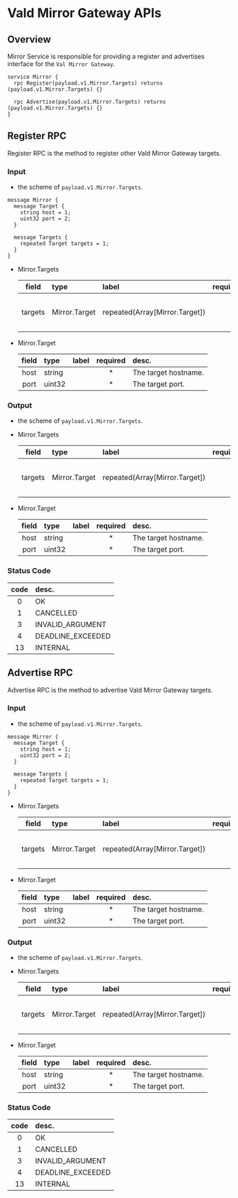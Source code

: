 # Vald Mirror Gateway APIs

## Overview

Mirror Service is responsible for providing a register and advertises interface for the `Val Mirror Gateway`.

```rpc
service Mirror {
  rpc Register(payload.v1.Mirror.Targets) returns (payload.v1.Mirror.Targets) {}

  rpc Advertise(payload.v1.Mirror.Targets) returns (payload.v1.Mirror.Targets) {}
}
```

## Register RPC

Register RPC is the method to register other Vald Mirror Gateway targets.

### Input

- the scheme of `payload.v1.Mirror.Targets`.

```rpc
message Mirror {
  message Target {
    string host = 1;
    uint32 port = 2;
  }

  message Targets {
    repeated Target targets = 1;
  }
}
```

- Mirror.Targets

  |  field  | type          | label                          | required | desc.                            |
  | :-----: | :------------ | :----------------------------- | :------: | :------------------------------- |
  | targets | Mirror.Target | repeated(Array[Mirror.Target]) |          | The multiple target information. |

- Mirror.Target

  | field | type   | label | required | desc.                |
  | :---: | :----- | :---- | :------: | :------------------- |
  | host  | string |       |    \*    | The target hostname. |
  | port  | uint32 |       |    \*    | The target port.     |

### Output

- the scheme of `payload.v1.Mirror.Targets`.
- Mirror.Targets

  |  field  | type          | label                          | required | desc.                            |
  | :-----: | :------------ | :----------------------------- | :------: | :------------------------------- |
  | targets | Mirror.Target | repeated(Array[Mirror.Target]) |          | The multiple target information. |

- Mirror.Target

  | field | type   | label | required | desc.                |
  | :---: | :----- | :---- | :------: | :------------------- |
  | host  | string |       |    \*    | The target hostname. |
  | port  | uint32 |       |    \*    | The target port.     |

### Status Code

| code | desc.             |
| :--: | :---------------- |
|  0   | OK                |
|  1   | CANCELLED         |
|  3   | INVALID_ARGUMENT  |
|  4   | DEADLINE_EXCEEDED |
|  13  | INTERNAL          |

## Advertise RPC

Advertise RPC is the method to advertise Vald Mirror Gateway targets.

### Input

- the scheme of `payload.v1.Mirror.Targets`.

```rpc
message Mirror {
  message Target {
    string host = 1;
    uint32 port = 2;
  }

  message Targets {
    repeated Target targets = 1;
  }
}
```

- Mirror.Targets

  |  field  | type          | label                          | required | desc.                            |
  | :-----: | :------------ | :----------------------------- | :------: | :------------------------------- |
  | targets | Mirror.Target | repeated(Array[Mirror.Target]) |          | The multiple target information. |

- Mirror.Target

  | field | type   | label | required | desc.                |
  | :---: | :----- | :---- | :------: | :------------------- |
  | host  | string |       |    \*    | The target hostname. |
  | port  | uint32 |       |    \*    | The target port.     |

### Output

- the scheme of `payload.v1.Mirror.Targets`.
- Mirror.Targets

  |  field  | type          | label                          | required | desc.                            |
  | :-----: | :------------ | :----------------------------- | :------: | :------------------------------- |
  | targets | Mirror.Target | repeated(Array[Mirror.Target]) |          | The multiple target information. |

- Mirror.Target

  | field | type   | label | required | desc.                |
  | :---: | :----- | :---- | :------: | :------------------- |
  | host  | string |       |    \*    | The target hostname. |
  | port  | uint32 |       |    \*    | The target port.     |

### Status Code

| code | desc.             |
| :--: | :---------------- |
|  0   | OK                |
|  1   | CANCELLED         |
|  3   | INVALID_ARGUMENT  |
|  4   | DEADLINE_EXCEEDED |
|  13  | INTERNAL          |
